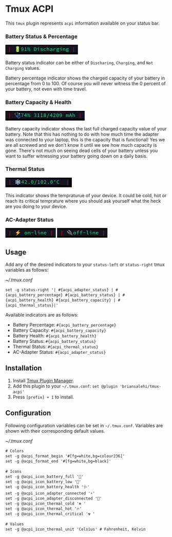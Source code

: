 # Tmux ACPI

This `tmux` plugin represents `acpi` information available on your status bar.

### Battery Status & Percentage

![Battery Status](images/acpi-battery-discharing.png)

Battery status indicator can be either of `Discharing`, `Charging`, and `Not
Charging` values.

Battery percentage indicator shows the charged capacity of your battery in
percentage from 0 to 100. Of course you will never witness the 0 percent of
your battery, not even with time travel.

### Battery Capacity & Health

![Battery Capacity](images/acpi-battery-health.png)

Battery capacity indicator shows the last full charged capacity value of your
battery. Note that this has nothing to do with how much time the adapter was
connected to your laptop, this is the capacity that is functional! Yes we are
all screwed and we don't know it until we see how much capacity is gone.
There's not much on seeing dead cells of your battery unless you want to suffer
witnessing your battery going down on a daily basis.

### Thermal Status

![Thermal Status](images/acpi-thermal-cold.png)

This indicator shows the tempraturue of your device. It could be cold, hot or
reach its critical temprature where you should ask yourself what the heck are
you doing to your device.

### AC-Adapter Status

![AC Adapter Status](images/acpi-adapter-online.png)
![AC Adapter Status](images/acpi-adapter-offline.png)

## Usage

Add any of the desired indicators to your `status-left` or `status-right` tmux
variables as follows:

*~/.tmux.conf*
```
set -g status-right '| #{acpi_adapter_status} | #{acpi_battery_percentage} #{acpi_battery_status} | #{acpi_battery_health} #{acpi_battery_capacity} | #{acpi_thermal_status}|'
```

Available indicators are as follows:

- Battery Percentage: `#{acpi_battery_percentage}`
- Battery Capacity: `#{acpi_battery_capacity}`
- Battery Health: `#{acpi_battery_health}`
- Battery Status: `#{acpi_battery_status}`
- Thermal Status: `#{acpi_thermal_status}`
- AC-Adapter Status: `#{acpi_adapter_status}`

## Installation

1. Install [Tmux Plugin Manager](https://github.com/tmux-plugins/tpm).
2. Add this plugin to your `~/.tmux.conf`: `set @plugin 'briansalehi/tmux-acpi'`
3. Press `[prefix] + I` to install.

## Configuration

Following configuration variables can be set in `~/.tmux.conf`.
Variables are shown with their corresponding default values.

*~/.tmux.conf*
```
# Colors
set -g @acpi_format_begin '#[fg=white,bg=colour236]'
set -g @acpi_format_end '#[fg=white,bg=black]'

# Icons
set -g @acpi_icon_battery_full '🔋'
set -g @acpi_icon_battery_low '🪫'
set -g @acpi_icon_battery_health '🩺'
set -g @acpi_icon_adapter_connected '⚡️'
set -g @acpi_icon_adapter_disconnected '🔌'
set -g @acpi_icon_thermal_cold '❄️ '
set -g @acpi_icon_thermal_hot '🔥'
set -g @acpi_icon_thermal_critical '☢️ '

# Values
set -g @acpi_icon_thermal_unit 'Celsius' # Fahrenheit, Kelvin
```
